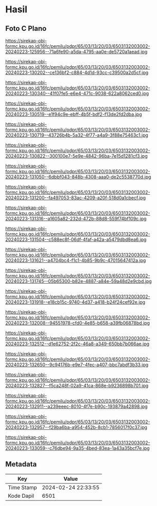 # Hasil

## Foto C Plano

https://sirekap-obj-formc.kpu.go.id/16fc/pemilu/pdpr/65/03/13/20/03/6503132003002-20240223-125956--71a6fe90-a5da-4795-aa0e-de5720a1aead.jpg

https://sirekap-obj-formc.kpu.go.id/16fc/pemilu/pdpr/65/03/13/20/03/6503132003002-20240223-130202--ce136bf2-c884-4d1d-93cc-c39500a2d5cf.jpg

https://sirekap-obj-formc.kpu.go.id/16fc/pemilu/pdpr/65/03/13/20/03/6503132003002-20240223-130340--41f07fe5-e6e4-471c-9038-622a8062ced0.jpg

https://sirekap-obj-formc.kpu.go.id/16fc/pemilu/pdpr/65/03/13/20/03/6503132003002-20240223-130519--e1f94c9e-ebff-4b5f-bdf2-f13de2fd2dba.jpg

https://sirekap-obj-formc.kpu.go.id/16fc/pemilu/pdpr/65/03/13/20/03/6503132003002-20240223-130719--43726b4b-5a32-4f77-a4a9-3f88e75463c1.jpg

https://sirekap-obj-formc.kpu.go.id/16fc/pemilu/pdpr/65/03/13/20/03/6503132003002-20240223-130822--300100e7-5e9e-4842-96ba-7e15d1281cf3.jpg

https://sirekap-obj-formc.kpu.go.id/16fc/pemilu/pdpr/65/03/13/20/03/6503132003002-20240223-131050--6dbbf043-848b-4308-aaa0-de2c5538770d.jpg

https://sirekap-obj-formc.kpu.go.id/16fc/pemilu/pdpr/65/03/13/20/03/6503132003002-20240223-131200--fa497053-83ac-4209-a20f-518d0a1cbecf.jpg

https://sirekap-obj-formc.kpu.go.id/16fc/pemilu/pdpr/65/03/13/20/03/6503132003002-20240223-131316--a1605a82-232d-472b-88d8-559f74bf109c.jpg

https://sirekap-obj-formc.kpu.go.id/16fc/pemilu/pdpr/65/03/13/20/03/6503132003002-20240223-131504--c588ec8f-06df-4faf-a42a-a5479dbd8ea6.jpg

https://sirekap-obj-formc.kpu.go.id/16fc/pemilu/pdpr/65/03/13/20/03/6503132003002-20240223-131621--a4704bc4-f1c1-4b85-9b9c-47015647412a.jpg

https://sirekap-obj-formc.kpu.go.id/16fc/pemilu/pdpr/65/03/13/20/03/6503132003002-20240223-131745--05b65300-b82e-4887-a84e-59a48d2e9cbd.jpg

https://sirekap-obj-formc.kpu.go.id/16fc/pemilu/pdpr/65/03/13/20/03/6503132003002-20240223-131918--e18cb15c-9740-4d37-a418-b24f24cef92e.jpg

https://sirekap-obj-formc.kpu.go.id/16fc/pemilu/pdpr/65/03/13/20/03/6503132003002-20240223-132008--94551978-cfd0-4e85-b658-a39fb06878bd.jpg

https://sirekap-obj-formc.kpu.go.id/16fc/pemilu/pdpr/65/03/13/20/03/6503132003002-20240223-132512--d1e62752-2f2c-46a8-a349-650bb7b066ae.jpg

https://sirekap-obj-formc.kpu.go.id/16fc/pemilu/pdpr/65/03/13/20/03/6503132003002-20240223-132650--9c94176b-e9e7-4fec-a407-bbc7abdf3b33.jpg

https://sirekap-obj-formc.kpu.go.id/16fc/pemilu/pdpr/65/03/13/20/03/6503132003002-20240223-132827--f5ca248f-02a9-41ca-868e-b9236898b701.jpg

https://sirekap-obj-formc.kpu.go.id/16fc/pemilu/pdpr/65/03/13/20/03/6503132003002-20240223-132911--a239eeec-8010-4f7e-b90c-193879a42898.jpg

https://sirekap-obj-formc.kpu.go.id/16fc/pemilu/pdpr/65/03/13/20/03/6503132003002-20240223-132957--f29ba6ba-a954-452b-8cb1-7856017f0c37.jpg

https://sirekap-obj-formc.kpu.go.id/16fc/pemilu/pdpr/65/03/13/20/03/6503132003002-20240223-133059--c76dbe94-9a35-4bed-83ea-1a43a35bcf7e.jpg


## Metadata

| Key        | Value               |
| ---------- | ------------------- |
| Time Stamp | 2024-02-24 22:33:55 |
| Kode Dapil | 6501                |



